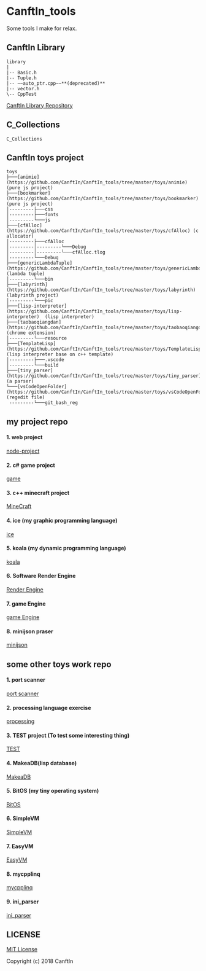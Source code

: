 # CanftIn_tools
Some tools I make for relax.

## CanftIn Library

```
library
|
|-- Basic.h
|-- Tuple.h
|-- ~~auto_ptr.cpp~~**(deprecated)**
|-- vector.h
\-- CppTest
```
[CanftIn Library Repository](https://github.com/CanftIn/CanftIn_Library)

## C_Collections

```
C_Collections
```

## CanftIn toys project
```
toys
├───[animie](https://github.com/CanftIn/CanftIn_tools/tree/master/toys/animie) (pure js project)
├───[bookmarker](https://github.com/CanftIn/CanftIn_tools/tree/master/toys/bookmarker) (pure js project)
│---------├───css
│---------├───fonts
│---------└───js   
├───[cfAlloc](https://github.com/CanftIn/CanftIn_tools/tree/master/toys/cfAlloc) (c allocator)
│---------├───cfAlloc
│---------│---------└───Debug
│---------│---------└───cfAlloc.tlog
│---------└───Debug
├───[genericLambdaTuple](https://github.com/CanftIn/CanftIn_tools/tree/master/toys/genericLambdaTuple)  (lambda tuple)
│---------└───bin
├───[labyrinth](https://github.com/CanftIn/CanftIn_tools/tree/master/toys/labyrinth)   (labyrinth project)
│---------└───pic
├───[lisp-interpreter](https://github.com/CanftIn/CanftIn_tools/tree/master/toys/lisp-interpreter)  (lisp interpreter)
├───[taobaoqiangdan](https://github.com/CanftIn/CanftIn_tools/tree/master/toys/taobaoqiangdan)  (chrome extension)
│---------└───resource
├───[TemplateLisp](https://github.com/CanftIn/CanftIn_tools/tree/master/toys/TemplateLisp)    (lisp interpreter base on c++ template)
│---------├───.vscode
│---------└───build
├───[tiny_parser](https://github.com/CanftIn/CanftIn_tools/tree/master/toys/tiny_parser)     (a parser)
└───[vsCodeOpenFolder](https://github.com/CanftIn/CanftIn_tools/tree/master/toys/vsCodeOpenFolder)    (regedit file)
 ---------└───git_bash_reg

```

## my project repo

#### 1. web project

[node-project](https://github.com/CanftIn/node-project)

#### 2. c# game project

[game](https://github.com/CanftIn/Games)

#### 3. c++ minecraft project

[MineCraft](https://github.com/CanftIn/MineCraft)

#### 4. ice (my graphic programming language)

[ice](https://github.com/CanftIn/ice)

#### 5. koala (my dynamic programming language)

[koala](https://github.com/CanftIn/koala)

#### 6. Software Render Engine

[Render Engine](https://github.com/CanftIn/RenderEngine)

#### 7. game Engine

[game Engine](https://github.com/CanftIn/GameEngine)


#### 8. minijson praser

[minijson](https://github.com/CanftIn/minijson)

## some other toys work repo

#### 1. port scanner

[port scanner](https://github.com/CanftIn/minijson)

#### 2. processing language exercise

[processing](https://github.com/CanftIn/processing_code)

#### 3. TEST project (To test some interesting thing)

[TEST](https://github.com/CanftIn/TEST)

#### 4. MakeaDB(lisp database)

[MakeaDB](https://github.com/CanftIn/MakeaDB)

#### 5. BitOS (my tiny operating system)

[BitOS](https://github.com/CanftIn/BitOS)

#### 6. SimpleVM

[SimpleVM](https://github.com/CanftIn/SimpleVM)

#### 7. EasyVM

[EasyVM](https://github.com/CanftIn/EasyVM)

#### 8. mycpplinq

[mycpplinq](https://github.com/CanftIn/mycpplinq)

#### 9. ini_parser

[ini_parser](https://github.com/CanftIn/ini_parser)

## LICENSE

[MIT License](./LICENSE)

Copyright (c) 2018 CanftIn